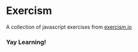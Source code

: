 Exercism
========

A collection of javascript exercises from [exercism.io](http://www.exercism.io)

### Yay Learning!
